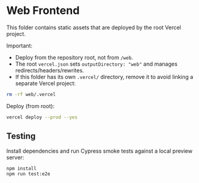 # Web Frontend

This folder contains static assets that are deployed by the root Vercel project.

Important:
- Deploy from the repository root, not from `/web`.
- The root `vercel.json` sets `outputDirectory: "web"` and manages redirects/headers/rewrites.
- If this folder has its own `.vercel/` directory, remove it to avoid linking a separate Vercel project:

```bash
rm -rf web/.vercel
```

Deploy (from root):

```bash
vercel deploy --prod --yes
```

## Testing

Install dependencies and run Cypress smoke tests against a local preview server:

```bash
npm install
npm run test:e2e
```
